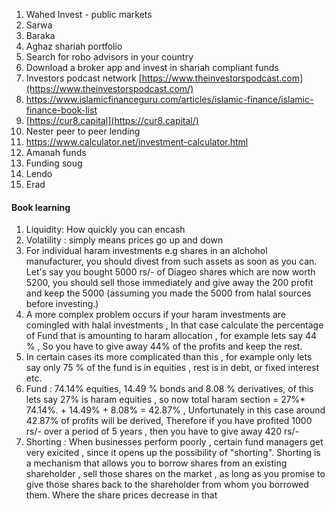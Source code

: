 1. Wahed Invest - public markets
2. Sarwa 
3. Baraka
4. Aghaz shariah portfolio 
5. Search for robo advisors in your country
6. Download a broker app and invest in shariah compliant funds
7. Investors podcast network [https://www.theinvestorspodcast.com](https://www.theinvestorspodcast.com/)
8. https://www.islamicfinanceguru.com/articles/islamic-finance/islamic-finance-book-list
9. [https://cur8.capital](https://cur8.capital/)
10. Nester peer to peer lending
11. https://www.calculator.net/investment-calculator.html
12. Amanah funds
13. Funding soug 
14. Lendo 
15. Erad 

#### Book learning

1. Liquidity: How quickly you can encash
2. Volatility : simply means prices go up and down
3. For individual haram investments e.g shares in an alchohol manufacturer, you should divest from such assets as soon as you can. Let's say you bought 5000 rs/- of Diageo shares which are now worth 5200, you should sell those immediately and give away the 200 profit and keep the 5000 (assuming you made the 5000 from halal sources before investing.)
4. A more complex problem occurs if your haram investments are comingled with halal investments , In that case calculate the percentage of Fund that is amounting to haram allocation , for example lets say 44 % , So you have to give away 44% of the profits and keep the rest.
5. In certain cases its more complicated than this , for example only lets say only 75 % of the fund is in equities , rest is in debt, or fixed interest etc. 
6. Fund : 74.14% equities, 14.49 % bonds and 8.08 % derivatives, of this lets say 27% is haram equities , so now total haram section = 27%* 74.14%. + 14.49% + 8.08%  = 42.87% , Unfortunately in this case around 42.87% of profits will be derived, Therefore if you have profited 1000 rs/- over a period of 5 years , then you have to give away 420 rs/-
7. Shorting : When businesses perform poorly , certain fund managers get very exicited , since it opens up the possibility of "shorting". Shorting is a mechanism that allows you to borrow shares from an existing shareholder , sell those shares on the market , as long as you promise to give those shares back to the shareholder from whom you borrowed them. Where the share prices decrease in that 
   